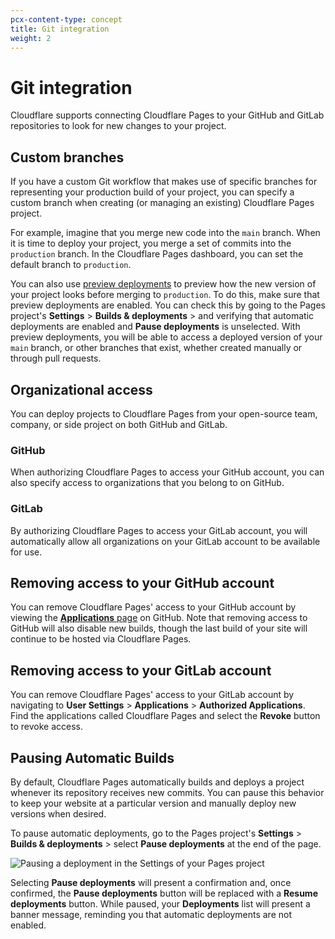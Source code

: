 ```yaml
---
pcx-content-type: concept
title: Git integration
weight: 2
---
```


# Git integration

Cloudflare supports connecting Cloudflare Pages to your GitHub and GitLab repositories to look for new changes to your project.

## Custom branches

If you have a custom Git workflow that makes use of specific branches for representing your production build of your project, you can specify a custom branch when creating (or managing an existing) Cloudflare Pages project.

For example, imagine that you merge new code into the `main` branch. When it is time to deploy your project, you merge a set of commits into the `production` branch. In the Cloudflare Pages dashboard, you can set the default branch to `production`.

You can also use [preview deployments](/pages/platform/preview-deployments/) to preview how the new version of your project looks before merging to `production`. To do this, make sure that preview deployments are enabled. You can check this by going to the Pages project's **Settings** > **Builds & deployments** > and verifying that automatic deployments are enabled and **Pause deployments** is unselected. With preview deployments, you will be able to access a deployed version of your `main` branch, or other branches that exist, whether created manually or through pull requests.

## Organizational access

You can deploy projects to Cloudflare Pages from your open-source team, company, or side project on both GitHub and GitLab.

### GitHub

When authorizing Cloudflare Pages to access your GitHub account, you can also specify access to organizations that you belong to on GitHub.

### GitLab

By authorizing Cloudflare Pages to access your GitLab account, you will automatically allow all organizations on your GitLab account to be available for use.

## Removing access to your GitHub account

You can remove Cloudflare Pages' access to your GitHub account by viewing the [**Applications** page](https://github.com/settings/installations) on GitHub. Note that removing access to GitHub will also disable new builds, though the last build of your site will continue to be hosted via Cloudflare Pages.

## Removing access to your GitLab account

You can remove Cloudflare Pages' access to your GitLab account by navigating to **User Settings** > **Applications** > **Authorized Applications**. Find the applications called Cloudflare Pages and select the **Revoke** button to revoke access.

## Pausing Automatic Builds

By default, Cloudflare Pages automatically builds and deploys a project whenever its repository receives new commits. You can pause this behavior to keep your website at a particular version and manually deploy new versions when desired.

To pause automatic deployments, go to the Pages project's **Settings** > **Builds & deployments** > select **Pause deployments** at the end of the page.

![Pausing a deployment in the Settings of your Pages project](../git.pause.png)

Selecting **Pause deployments** will present a confirmation and, once confirmed, the **Pause deployments** button will be replaced with a **Resume deployments** button. While paused, your **Deployments** list will present a banner message, reminding you that automatic deployments are not enabled.
